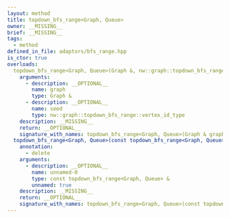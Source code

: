 ```yaml
---
layout: method
title: topdown_bfs_range<Graph, Queue>
owner: __MISSING__
brief: __MISSING__
tags:
  - method
defined_in_file: adaptors/bfs_range.hpp
is_ctor: true
overloads:
  topdown_bfs_range<Graph, Queue>(Graph &, nw::graph::topdown_bfs_range::vertex_id_type):
    arguments:
      - description: __OPTIONAL__
        name: graph
        type: Graph &
      - description: __OPTIONAL__
        name: seed
        type: nw::graph::topdown_bfs_range::vertex_id_type
    description: __MISSING__
    return: __OPTIONAL__
    signature_with_names: topdown_bfs_range<Graph, Queue>(Graph & graph, nw::graph::topdown_bfs_range::vertex_id_type seed)
  topdown_bfs_range<Graph, Queue>(const topdown_bfs_range<Graph, Queue> &):
    annotation:
      - delete
    arguments:
      - description: __OPTIONAL__
        name: unnamed-0
        type: const topdown_bfs_range<Graph, Queue> &
        unnamed: true
    description: __MISSING__
    return: __OPTIONAL__
    signature_with_names: topdown_bfs_range<Graph, Queue>(const topdown_bfs_range<Graph, Queue> &)
---
```

